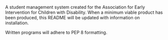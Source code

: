 A student management system created for the Association for Early Intervention for Children with Disability. When a minimum viable product has been produced, this README will be updated with information on installation. 

Written programs will adhere to PEP 8 formatting.
